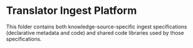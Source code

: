 # Translator Ingest Platform

This folder contains both knowledge-source-specific ingest specifications (declarative metadata and code) and shared code libraries used by those specifications.

